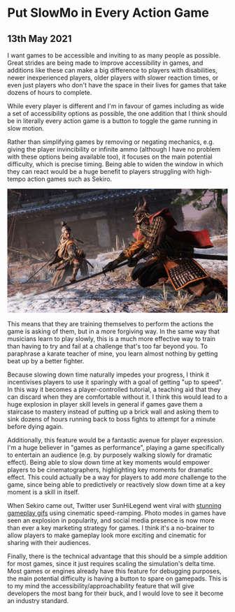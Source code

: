 # Put SlowMo in Every Action Game
## 13th May 2021

I want games to be accessible and inviting to as many people as possible. Great strides are being made to improve accessibility in games, and additions like these can make a big difference to players with disabilities, newer inexperienced players, older players with slower reaction times, or even just players who don't have the space in their lives for games that take dozens of hours to complete.

While every player is different and I'm in favour of games including as wide a set of accessibility options as possible, the one addition that I think should be in literally every action game is a button to toggle the game running in slow motion.

Rather than simplifying games by removing or negating mechanics, e.g. giving the player invincibility or infinite ammo (although I have no problem with these options being available too), it focuses on the main potential difficulty, which is precise timing. Being able to widen the window in which they can react would be a huge benefit to players struggling with high-tempo action games such as Sekiro.

![Screenshot from Sekiro that shows Wolf countering a samurai enemy by standing on his sword](../Images/Sekiro_22.jpg "Sekiro rewards observation and fast reflexes with fluid, dramatic combat")

This means that they are training themselves to perform the actions the game is asking of them, but in a more forgiving way. In the same way that musicians learn to play slowly, this is a much more effective way to train than having to try and fail at a challenge that's too far beyond you. To paraphrase a karate teacher of mine, you learn almost nothing by getting beat up by a better fighter.

Because slowing down time naturally impedes your progress, I think it incentivises players to use it sparingly with a goal of getting "up to speed". In this way it becomes a player-controlled tutorial, a teaching aid that they can discard when they are comfortable without it. I think this would lead to a huge explosion in player skill levels in general if games gave them a staircase to mastery instead of putting up a brick wall and asking them to sink dozens of hours running back to boss fights to attempt for a minute before dying again.

Additionally, this feature would be a fantastic avenue for player expression. I'm a huge believer in "games as performance", playing a game specifically to entertain an audience (e.g. by purposely walking slowly for dramatic effect). Being able to slow down time at key moments would empower players to be cinematographers, highlighting key moments for dramatic effect. This could actually be a way for players to add *more* challenge to the game, since being able to predictively or reactively slow down time at a key moment is a skill in itself.

When Sekiro came out, Twitter user SunHiLegend went viral with [stunning gameplay gifs](https://twitter.com/i/events/1112675432434929664) using cinematic speed-ramping. Photo modes in games have seen an explosion in popularity, and social media presence is now more than ever a key marketing strategy for games. I think it's a no-brainer to allow players to make gameplay look more exciting and cinematic for sharing with their audiences.

Finally, there is the technical advantage that this should be a simple addition for most games, since it just requires scaling the simulation's delta time. Most games or engines already have this feature for debugging purposes, the main potential difficulty is having a button to spare on gamepads. This is to my mind the accessibility/approachability feature that will give developers the most bang for their buck, and I would love to see it become an industry standard.